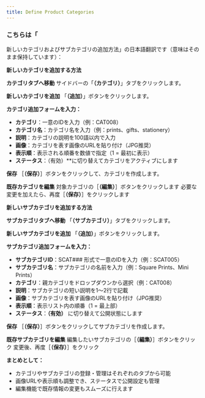 ```yaml
---
title: Define Product Categories
---
```

### こちらは「

 新しいカテゴリおよびサブカテゴリの追加方法」の日本語翻訳です（意味はそのまま保持しています）：

**新しいカテゴリを追加する方法**

**カテゴリタブへ移動**
 サイドバーの「**（カテゴリ）**」タブをクリックします。

**新しいカテゴリを追加**
 「**（追加）**」ボタンをクリックします。

**カテゴリ追加フォームを入力：**

* **カテゴリ**：一意のIDを入力（例：CAT008）
* **カテゴリ名**：カテゴリ名を入力（例：prints、gifts、stationery）
* **説明**：カテゴリの説明を100語以内で入力
* **画像**：カテゴリを表す画像のURLを貼り付け（JPG推奨）
* **表示順**：表示される順番を数値で指定（1 = 最初に表示）
* **ステータス**：（有効）\*\*に切り替えてカテゴリをアクティブにします

**保存**
 ［**（保存）**］ボタンをクリックして、カテゴリを作成します。

**既存カテゴリを編集**
 対象カテゴリの［**（編集）**］ボタンをクリックします
 必要な変更を加えたら、再度［**（保存）**］をクリックします

**新しいサブカテゴリを追加する方法**

**サブカテゴリタブへ移動**
 「**（サブカテゴリ）**」タブをクリックします。

**新しいサブカテゴリを追加**
 「**（追加）**」ボタンをクリックします。

**サブカテゴリ追加フォームを入力：**

* **サブカテゴリID**：SCAT### 形式で一意のIDを入力（例：SCAT005）
* **サブカテゴリ名**：サブカテゴリの名前を入力（例：Square Prints、Mini Prints）
* **カテゴリ**：親カテゴリをドロップダウンから選択（例：CAT008）
* **説明**：サブカテゴリの短い説明を1～2行で記載
* **画像**：サブカテゴリを表す画像のURLを貼り付け（JPG推奨）
* **表示順**：表示リスト内の順番（1 = 最上部）
* **ステータス**：**（有効）** に切り替えて公開状態にします

**保存**
 ［**（保存）**］ボタンをクリックしてサブカテゴリを作成します。

**既存サブカテゴリを編集**
 編集したいサブカテゴリの［**（編集）**］ボタンをクリック
 変更後、再度［**（保存）**］をクリック

**まとめとして：**

* カテゴリやサブカテゴリの登録・管理はそれぞれのタブから可能
* 画像URLや表示順も調整でき、ステータスで公開設定も管理
* 編集機能で既存情報の変更もスムーズに行えます
